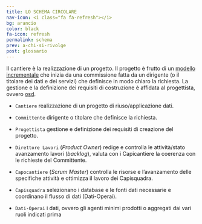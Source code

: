 ```yaml
---
title: LO SCHEMA CIRCOLARE
nav-icon: <i class="fa fa-refresh"></i>
bg: arancio
color: black
fa-icon: refresh
permalink: schema
prev: a-chi-si-rivolge
post: glossario
---
```

  

Il cantiere è la realizzazione di un progetto. Il progetto è frutto di un [modello incrementale](https://it.wikipedia.org/wiki/Modello_incrementale) che inizia da una commissione fatta da un dirigente (o il titolare dei dati e dei servizi) che definisce in modo chiaro la richiesta. La gestione e la definizione dei requisiti di costruzione è affidata al progettista, ovvero [osd](http://www.opensensorsdata.it/#about-me). 

- <code>Cantiere</code> <i class="fa fa-long-arrow-right"></i> realizzazione di un progetto di riuso/applicazione dati.

- <code>Committente</code> <i class="fa fa-long-arrow-right"></i> dirigente o titolare che definisce la richiesta.

- <code>Progettista</code> <i class="fa fa-long-arrow-right"></i> gestione e definizione dei requisiti di creazione del progetto. 

- <code>Direttore Lavori</code> <i class="fa fa-long-arrow-right"></i> (*Product Owner*) redige e controlla le attività/stato avanzamento lavori (*backlog*), valuta con i Capicantiere la coerenza con le richieste del Committente.

- <code>Capocantiere</code> <i class="fa fa-long-arrow-right"></i> (*Scrum Master*) controlla le risorse e l’avanzamento delle specifiche attività e ottimizza il lavoro dei Capisquadra.

- <code>Capisquadra</code> <i class="fa fa-long-arrow-right"></i> selezionano i database e le fonti dati necessarie e coordinano il flusso di dati (Dati-Operai).

- <code>Dati-Operai</code> <i class="fa fa-long-arrow-right"></i> i dati, ovvero gli agenti minimi prodotti o aggregati dai vari ruoli indicati prima
